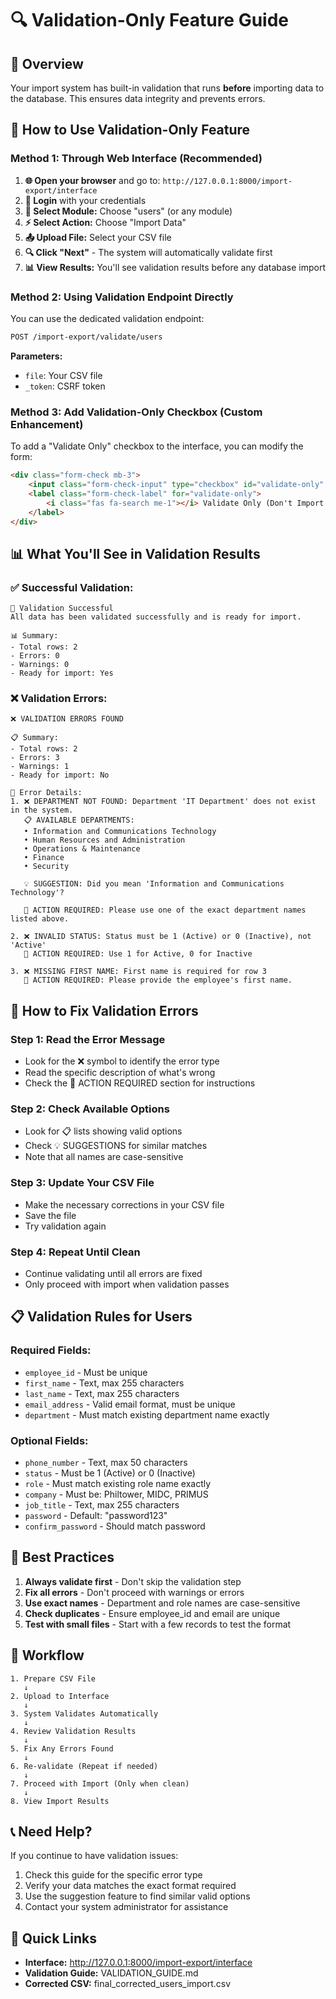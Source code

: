 # 🔍 Validation-Only Feature Guide

## 🎯 Overview
Your import system has built-in validation that runs **before** importing data to the database. This ensures data integrity and prevents errors.

## 🚀 How to Use Validation-Only Feature

### **Method 1: Through Web Interface (Recommended)**

1. **🌐 Open your browser** and go to: `http://127.0.0.1:8000/import-export/interface`
2. **🔐 Login** with your credentials
3. **📁 Select Module:** Choose "users" (or any module)
4. **⚡ Select Action:** Choose "Import Data"
5. **📤 Upload File:** Select your CSV file
6. **🔍 Click "Next"** - The system will automatically validate first
7. **📊 View Results:** You'll see validation results before any database import

### **Method 2: Using Validation Endpoint Directly**

You can use the dedicated validation endpoint:

```bash
POST /import-export/validate/users
```

**Parameters:**
- `file`: Your CSV file
- `_token`: CSRF token

### **Method 3: Add Validation-Only Checkbox (Custom Enhancement)**

To add a "Validate Only" checkbox to the interface, you can modify the form:

```html
<div class="form-check mb-3">
    <input class="form-check-input" type="checkbox" id="validate-only" name="validate_only">
    <label class="form-check-label" for="validate-only">
        <i class="fas fa-search me-1"></i> Validate Only (Don't Import to Database)
    </label>
</div>
```

## 📊 What You'll See in Validation Results

### **✅ Successful Validation:**
```
🎉 Validation Successful
All data has been validated successfully and is ready for import.

📊 Summary:
- Total rows: 2
- Errors: 0
- Warnings: 0
- Ready for import: Yes
```

### **❌ Validation Errors:**
```
❌ VALIDATION ERRORS FOUND

📋 Summary:
- Total rows: 2
- Errors: 3
- Warnings: 1
- Ready for import: No

🚨 Error Details:
1. ❌ DEPARTMENT NOT FOUND: Department 'IT Department' does not exist in the system.
   📋 AVAILABLE DEPARTMENTS:
   • Information and Communications Technology
   • Human Resources and Administration
   • Operations & Maintenance
   • Finance
   • Security
   
   💡 SUGGESTION: Did you mean 'Information and Communications Technology'?
   
   🔧 ACTION REQUIRED: Please use one of the exact department names listed above.

2. ❌ INVALID STATUS: Status must be 1 (Active) or 0 (Inactive), not 'Active'
   🔧 ACTION REQUIRED: Use 1 for Active, 0 for Inactive

3. ❌ MISSING FIRST NAME: First name is required for row 3
   🔧 ACTION REQUIRED: Please provide the employee's first name.
```

## 🔧 How to Fix Validation Errors

### **Step 1: Read the Error Message**
- Look for the ❌ symbol to identify the error type
- Read the specific description of what's wrong
- Check the 🔧 ACTION REQUIRED section for instructions

### **Step 2: Check Available Options**
- Look for 📋 lists showing valid options
- Check 💡 SUGGESTIONS for similar matches
- Note that all names are case-sensitive

### **Step 3: Update Your CSV File**
- Make the necessary corrections in your CSV file
- Save the file
- Try validation again

### **Step 4: Repeat Until Clean**
- Continue validating until all errors are fixed
- Only proceed with import when validation passes

## 📋 Validation Rules for Users

### **Required Fields:**
- `employee_id` - Must be unique
- `first_name` - Text, max 255 characters
- `last_name` - Text, max 255 characters
- `email_address` - Valid email format, must be unique
- `department` - Must match existing department name exactly

### **Optional Fields:**
- `phone_number` - Text, max 50 characters
- `status` - Must be 1 (Active) or 0 (Inactive)
- `role` - Must match existing role name exactly
- `company` - Must be: Philtower, MIDC, PRIMUS
- `job_title` - Text, max 255 characters
- `password` - Default: "password123"
- `confirm_password` - Should match password

## 🎯 Best Practices

1. **Always validate first** - Don't skip the validation step
2. **Fix all errors** - Don't proceed with warnings or errors
3. **Use exact names** - Department and role names are case-sensitive
4. **Check duplicates** - Ensure employee_id and email are unique
5. **Test with small files** - Start with a few records to test the format

## 🚀 Workflow

```
1. Prepare CSV File
   ↓
2. Upload to Interface
   ↓
3. System Validates Automatically
   ↓
4. Review Validation Results
   ↓
5. Fix Any Errors Found
   ↓
6. Re-validate (Repeat if needed)
   ↓
7. Proceed with Import (Only when clean)
   ↓
8. View Import Results
```

## 📞 Need Help?

If you continue to have validation issues:
1. Check this guide for the specific error type
2. Verify your data matches the exact format required
3. Use the suggestion feature to find similar valid options
4. Contact your system administrator for assistance

## 🔗 Quick Links

- **Interface:** http://127.0.0.1:8000/import-export/interface
- **Validation Guide:** VALIDATION_GUIDE.md
- **Corrected CSV:** final_corrected_users_import.csv

